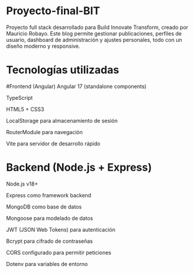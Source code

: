 # Proyecto-final-BIT
Proyecto full stack desarrollado para Build Innovate Transform, creado por Mauricio Robayo.
Este blog permite gestionar publicaciones, perfiles de usuario, dashboard de administración y ajustes personales, todo con un diseño moderno y responsive.

# Tecnologías utilizadas
#Frontend (Angular)
Angular 17 (standalone components)

TypeScript

HTML5 + CSS3

LocalStorage para almacenamiento de sesión

RouterModule para navegación

Vite para servidor de desarrollo rápido

# Backend (Node.js + Express)
Node.js v18+

Express como framework backend

MongoDB como base de datos

Mongoose para modelado de datos

JWT (JSON Web Tokens) para autenticación

Bcrypt para cifrado de contraseñas

CORS configurado para permitir peticiones

Dotenv para variables de entorno

